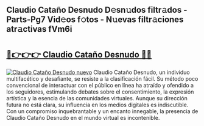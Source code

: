 ## Claudio Cataño Desnudo D𝚎sn𝚞dos filtr𝚊dos - Parts-Pg7 Vid𝚎os f𝚘tos - N𝚞evas filtr𝚊ciones atr𝚊ctivas fVm6i

# <h2><a href="http://mbc0pf.tromn.icu/?c=Claudio+Cata%c3%b1o+Desnudo">🔗👉👉👉 Claudio Cataño Desnudo 🔗🔗</a></h2>

[![Claudio Cataño Desnudo nuevo](https://i.imgur.com/pEAQMta.gif)](http://mbc0pf.tromn.icu/?c=Claudio+Cata%c3%b1o+Desnudo)
Claudio Cataño Desnudo, un individuo multifacético y desafiante, se resiste a la clasificación fácil. Su método poco convencional de interactuar con el público en línea ha atraído y ofendido a los seguidores, estimulando debates sobre el consentimiento, la expresión artística y la esencia de las comunidades virtuales. Aunque su dirección futura no está clara, su influencia en los medios digitales es indiscutible. Con un compromiso inquebrantable y un encanto innegable, la presencia de Claudio Cataño Desnudo en el mundo virtual es incontenible.
